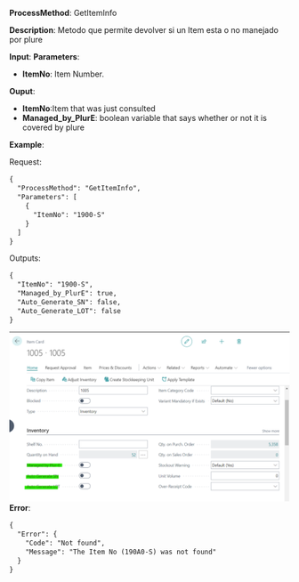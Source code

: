 **ProcessMethod**: GetItemInfo

**Description**:
Metodo que permite devolver si un Item esta o no manejado por plure

**Input**:
**Parameters**:  
-	**ItemNo**: Item Number.

**Ouput**: 
-	**ItemNo**:Item that was just consulted
-	**Managed_by_PlurE**: boolean variable that says whether or not it is covered by plure


**Example**:

Request:

```
{
  "ProcessMethod": "GetItemInfo",
  "Parameters": [
    {
      "ItemNo": "1900-S"
    }
  ]
}
```


Outputs:

```
{
  "ItemNo": "1900-S",
  "Managed_by_PlurE": true,
  "Auto_Generate_SN": false,
  "Auto_Generate_LOT": false
}
```
![image.png](/.attachments/image-f11656f9-ecca-4e21-aa1c-5fd06fd36f64.png)
**Error**:
```
{
  "Error": {
    "Code": "Not found",
    "Message": "The Item No (190A0-S) was not found"
  }
}
```


